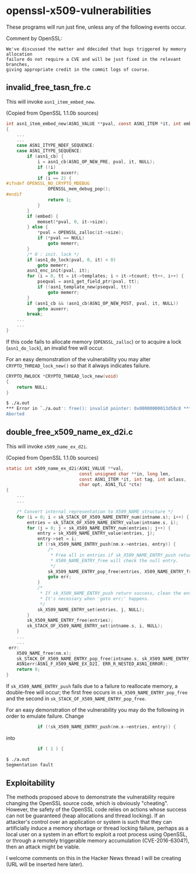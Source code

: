 # openssl-x509-vulnerabilities

These programs will run just fine, unless any of the following events occur.

Comment by OpenSSL:

```
We've discussed the matter and ddecided that bugs triggered by memory allocation
failure do not require a CVE and will be just fixed in the relevant branches,
giving appropriate credit in the commit logs of course.
```

## invalid_free_tasn_fre.c

This will invoke ```asn1_item_embed_new```.

(Copied from OpenSSL 1.1.0b sources)

```c
int asn1_item_embed_new(ASN1_VALUE **pval, const ASN1_ITEM *it, int embed)
{
    ...
    ...
    case ASN1_ITYPE_NDEF_SEQUENCE:
    case ASN1_ITYPE_SEQUENCE:
        if (asn1_cb) {
            i = asn1_cb(ASN1_OP_NEW_PRE, pval, it, NULL);
            if (!i)
                goto auxerr;
            if (i == 2) {
#ifndef OPENSSL_NO_CRYPTO_MDEBUG
                OPENSSL_mem_debug_pop();
#endif
                return 1;
            }
        }
        if (embed) {
            memset(*pval, 0, it->size);
        } else {
            *pval = OPENSSL_zalloc(it->size);
            if (*pval == NULL)
                goto memerr;
        }
        /* 0 : init. lock */
        if (asn1_do_lock(pval, 0, it) < 0)
            goto memerr;
        asn1_enc_init(pval, it);
        for (i = 0, tt = it->templates; i < it->tcount; tt++, i++) {
            pseqval = asn1_get_field_ptr(pval, tt);
            if (!asn1_template_new(pseqval, tt))
                goto memerr;
        }
        if (asn1_cb && !asn1_cb(ASN1_OP_NEW_POST, pval, it, NULL))
            goto auxerr;
        break;
    ...
    ...
}
```

If this code fails to allocate memory (```OPENSSL_zalloc```) or to acquire a lock (```asn1_do_lock```), an invalid free will occur.

For an easy demonstration of the vulnerability you may alter ```CRYPTO_THREAD_lock_new()``` so that it always indicates failure.

```c
CRYPTO_RWLOCK *CRYPTO_THREAD_lock_new(void)
{
    return NULL;
}
```

```sh
$ ./a.out 
*** Error in `./a.out': free(): invalid pointer: 0x00000000013d50c8 ***
Aborted
```

## double_free_x509_name_ex_d2i.c

This will invoke ```x509_name_ex_d2i```.

(Copied from OpenSSL 1.1.0b sources)

```c
static int x509_name_ex_d2i(ASN1_VALUE **val,
                            const unsigned char **in, long len,
                            const ASN1_ITEM *it, int tag, int aclass,
                            char opt, ASN1_TLC *ctx)
{
    ...
    ...

    /* Convert internal representation to X509_NAME structure */
    for (i = 0; i < sk_STACK_OF_X509_NAME_ENTRY_num(intname.s); i++) {
        entries = sk_STACK_OF_X509_NAME_ENTRY_value(intname.s, i);
        for (j = 0; j < sk_X509_NAME_ENTRY_num(entries); j++) {
            entry = sk_X509_NAME_ENTRY_value(entries, j);
            entry->set = i;
            if (!sk_X509_NAME_ENTRY_push(nm.x->entries, entry)) {
                /*
                 * Free all in entries if sk_X509_NAME_ENTRY_push return failure.
                 * X509_NAME_ENTRY_free will check the null entry.
                 */
                sk_X509_NAME_ENTRY_pop_free(entries, X509_NAME_ENTRY_free);
                goto err;
            }
            /*
             * If sk_X509_NAME_ENTRY_push return success, clean the entries[j].
             * It's necessary when 'goto err;' happens.
             */
            sk_X509_NAME_ENTRY_set(entries, j, NULL);
        }
        sk_X509_NAME_ENTRY_free(entries);
        sk_STACK_OF_X509_NAME_ENTRY_set(intname.s, i, NULL);
    }
    ...
    ...
 err:
    X509_NAME_free(nm.x);
    sk_STACK_OF_X509_NAME_ENTRY_pop_free(intname.s, sk_X509_NAME_ENTRY_free);
    ASN1err(ASN1_F_X509_NAME_EX_D2I, ERR_R_NESTED_ASN1_ERROR);
    return 0;
}
```

If ```sk_X509_NAME_ENTRY_push``` fails due to a failure to reallocate memory, a double-free will occur; the first free occurs in ```sk_X509_NAME_ENTRY_pop_free``` and the second in ```sk_STACK_OF_X509_NAME_ENTRY_pop_free```.

For an easy demonstration of the vulnerability you may do the following in order to emulate failure. Change

```c
            if (!sk_X509_NAME_ENTRY_push(nm.x->entries, entry)) {
```

into

```c
            if ( 1 ) {
```

```sh
$ ./a.out 
Segmentation fault
```

## Exploitability

The methods proposed above to demonstrate the vulnerability require changing the OpenSSL source code, which is obviously "cheating". However, the safety of the OpenSSL code relies on actions whose success can not be guaranteed (heap allocations and thread locking). If an attacker's control over an application or system is such that they can artificially induce a memory shortage or thread locking failure, perhaps as a local user on a system in an effort to exploit a root process using OpenSSL, or through a remotely triggerable memory accumulation (CVE-2016-6304?), then an attack might be viable.

I welcome comments on this in the Hacker News thread I will be creating (URL will be inserted here later).
